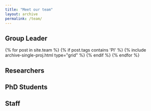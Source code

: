 ```yaml
---
title: "Meet our team"
layout: archive
permalink: /team/
---
```



Group Leader
------------

{% for post in site.team %} {% if post.tags contains 'PI' %} {% include archive-single-proj.html type="grid" %} {% endif %} {% endfor %}

Researchers
-----------

PhD Students
------------

Staff
-----
